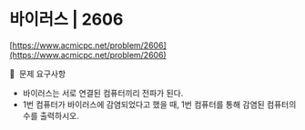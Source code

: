 # 바이러스 | 2606

[https://www.acmicpc.net/problem/2606](https://www.acmicpc.net/problem/2606)

🙏  문제 요구사항

- 바이러스는 서로 연결된 컴퓨터끼리 전파가 된다.
- 1번 컴퓨터가 바이러스에 감염되었다고 했을 때, 1번 컴퓨터를 통해 감염된 컴퓨터의 수를 출력하시오.